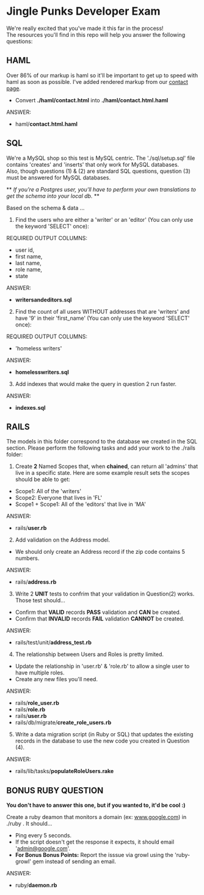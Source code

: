 # Jingle Punks Developer Exam

We're really excited that you've made it this far in the process!  
The resources you'll find in this repo will help you answer the following questions:

## HAML
Over 86% of our markup is haml so it'll be important to get up to speed with haml as soon as possible.  I've added rendered markup from our [contact page](http://www.jinglepunks.com/contact).

*  Convert **./haml/contact.html** into **./haml/contact.html.haml**

ANSWER:

*	haml/**contact.html.haml**

## SQL
We're a MySQL shop so this test is MySQL centric.  The './sql/setup.sql' file contains 'creates' and 'inserts' that only work for MySQL databases.  
Also, though questions (1) & (2) are standard SQL questions, question (3) must be answered for MySQL databases.

** _If you're a Postgres user, you'll have to perform your own translations to get the schema into your local db._ **

Based on the schema & data ...

1) Find the users who are either a 'writer' or an 'editor' (You can only use the keyword 'SELECT' once):

REQUIRED OUTPUT COLUMNS:

*  user id,
*  first name,
*  last name,
*  role name,
*  state

ANSWER:

* **writersandeditors.sql**

2) Find the count of all users WITHOUT addresses that are 'writers' and have '9' in their 'first_name' (You can only use the keyword 'SELECT' once):

REQUIRED OUTPUT COLUMNS:

*  'homeless writers'

ANSWER:

*	**homelesswriters.sql**

3) Add indexes that would make the query in question 2 run faster.

ANSWER:

*	**indexes.sql**	

## RAILS
The models in this folder correspond to the database we created in the SQL section.  Please perform the following tasks and add your work to the ./rails folder:

1) Create **2** Named Scopes that, when **chained**, can return all 'admins' that live in a specific state.
Here are some example result sets the scopes should be able to get:

*  Scope1: All of the 'writers'
*  Scope2: Everyone that lives in 'FL'
*  Scope1 + Scope1: All of the 'editors' that live in 'MA'

ANSWER:

*	rails/**user.rb**

2) Add validation on the Address model.  

*  We should only create an Address record if the zip code contains 5 numbers.

ANSWER:

*	rails/**address.rb**

3) Write 2 **UNIT** tests to confrim that your validation in Question(2) works.  Those test should...

*  Confirm that **VALID** records **PASS** validation and **CAN** be created.
*  Confirm that **INVALID** records **FAIL** validation **CANNOT** be created.

ANSWER:

*	rails/test/unit/**address_test.rb**

4) The relationship between Users and Roles is pretty limited.  

*  Update the relationship in 'user.rb' & 'role.rb' to allow a single user to have multiple roles.  
*  Create any new files you'll need.

ANSWER:

*	rails/**role_user.rb**
*	rails/**role.rb**
*	rails/**user.rb**
*	rails/db/migrate/**create_role_users.rb**

5) Write a data migration script (in Ruby or SQL) that updates the existing records in the database to use the new code you created in Question (4).

ANSWER:

*	rails/lib/tasks/**populateRoleUsers.rake**


## BONUS RUBY QUESTION

**You don't have to answer this one, but if you wanted to, it'd be cool :)**

Create a ruby deamon that monitors a domain (ex: www.google.com) in ./ruby .  It should... 

*  Ping every 5 seconds.  
*  If the script doesn't get the response it expects, it should email 'admin@google.com'.  
*  **For Bonus Bonus Points:**  Report the isssue via growl using the 'ruby-growl' gem instead of sending an email.

ANSWER:

*	ruby/**daemon.rb**
